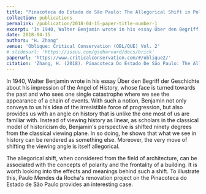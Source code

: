 ```yaml
---
title: "Pinacoteca do Estado de São Paulo: The Allegorical Shift in Polarity, Frontality and The Inner Body of a Renovation Project"
collection: publications
permalink: /publication/2018-04-15-paper-title-number-1
excerpt: 'In 1940, Walter Benjamin wrote in his essay Über den Begriff der Geschichte about his impression of the Angel of History, whose face is turned towards the past and who sees one single catastrophe where we see the appearance of a chain of events.'
date: 2018-04-15
authors: "H. Zhang"
venue: 'Oblique: Critical Conservation (OBL/QUE) Vol. 2'
# slidesurl: 'https://issuu.com/gsdharvard/docs/brick'
paperurl: 'https://www.criticalconservation.com/#/oblique2/'
citation: 'Zhang, H. (2018). Pinacoteca Do Estado De São Paulo: The Allegorical Shift in Polarity, Frontality and The Inner Body of a Renovation Project. In N. E. Castrillón (Ed.), Oblique: Critical Conservation (OBL/QUE) Vol. 2 (pp. 12-19). Harvard Graduate School of Design. ISBN 978-0692968284.'
---
```


In 1940, Walter Benjamin wrote in his essay Über den Begriff der Geschichte about his impression of the Angel of History, whose face is turned towards the past and who sees one single catastrophe where we see the appearance of a chain of events. With such a notion, Benjamin not only conveys to us his idea of the irresistible force of progression, but also provides us with an angle on history that is unlike the one most of us are familiar with. Instead of viewing history as linear, as scholars in the classical model of historicism do, Benjamin's perspective is shifted ninety degrees from the classical viewing plane. In so doing, he shows that what we see in history can be rendered as something else. Moreover, the very move of shifting the viewing angle is itself allegorical.

The allegorical shift, when considered from the field of architecture, can be associated with the concepts of polarity and the frontality of a building. It is worth looking into the effects and meanings behind such a shift. To illustrate this, Paulo Mendes da Rocha's renovation project on the Pinacoteca do Estado de São Paulo provides an interesting case.